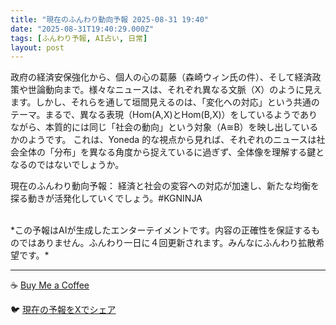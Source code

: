 ```yaml
---
title: "現在のふんわり動向予報 2025-08-31 19:40"
date: "2025-08-31T19:40:29.000Z"
tags: [ふんわり予報, AI占い, 日常]
layout: post
---
```


政府の経済安保強化から、個人の心の葛藤（森崎ウィン氏の件）、そして経済政策や世論動向まで。様々なニュースは、それぞれ異なる文脈（X）のように見えます。しかし、それらを通して垣間見えるのは、「変化への対応」という共通のテーマ。まるで、異なる表現（Hom(A,X)とHom(B,X)）をしているようでありながら、本質的には同じ「社会の動向」という対象（A≅B）を映し出しているかのようです。  これは、Yoneda 的な視点から見れば、それぞれのニュースは社会全体の「分布」を異なる角度から捉えているに過ぎず、全体像を理解する鍵となるのではないでしょうか。


現在のふんわり動向予報：
経済と社会の変容への対応が加速し、新たな均衡を探る動きが活発化していくでしょう。#KGNINJA

<br>
*この予報はAIが生成したエンターテイメントです。内容の正確性を保証するものではありません。ふんわり一日に４回更新されます。みんなにふんわり拡散希望です。*

---
☕️ [Buy Me a Coffee](https://www.buymeacoffee.com/kgninja)

🐦 [現在の予報をXでシェア](https://twitter.com/intent/tweet?text=%E7%8F%BE%E5%9C%A8%E3%81%AE%E3%81%B5%E3%82%93%E3%82%8F%E3%82%8A%E4%BA%88%E5%A0%B1%3A%20%E3%80%8C%E6%94%BF%E5%BA%9C%E3%81%AE%E7%B5%8C%E6%B8%88%E5%AE%89%E4%BF%9D%E5%BC%B7%E5%8C%96%E3%81%8B%E3%82%89%E3%80%81%E5%80%8B%E4%BA%BA%E3%81%AE%E5%BF%83%E3%81%AE%E8%91%9B%E8%97%A4%EF%BC%88%E6%A3%AE%E5%B4%8E%E3%82%A6%E3%82%A3%E3%83%B3%E6%B0%8F%E3%81%AE%E4%BB%B6%EF%BC%89%E3%80%81%E3%81%9D%E3%81%97%E3%81%A6%E7%B5%8C%E6%B8%88%E6%94%BF%E7%AD%96%E3%82%84%E4%B8%96%E8%AB%96%E5%8B%95%E5%90%91%E3%81%BE%E3%81%A7%E3%80%82%E3%80%8D%23KGNINJA%20%E7%B6%9A%E3%81%8D%E3%81%AF%E3%83%96%E3%83%AD%E3%82%B0%E3%81%A7%EF%BC%81%F0%9F%91%87&url=https%3A%2F%2Fkg-ninja.github.io%2FFunwariyoso%2F)
